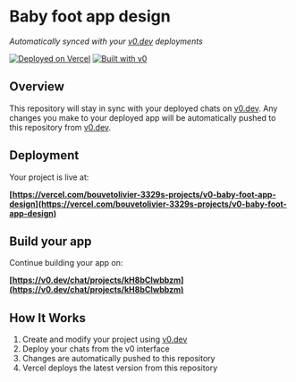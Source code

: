# Baby foot app design

*Automatically synced with your [v0.dev](https://v0.dev) deployments*

[![Deployed on Vercel](https://img.shields.io/badge/Deployed%20on-Vercel-black?style=for-the-badge&logo=vercel)](https://vercel.com/bouvetolivier-3329s-projects/v0-baby-foot-app-design)
[![Built with v0](https://img.shields.io/badge/Built%20with-v0.dev-black?style=for-the-badge)](https://v0.dev/chat/projects/kH8bCIwbbzm)

## Overview

This repository will stay in sync with your deployed chats on [v0.dev](https://v0.dev).
Any changes you make to your deployed app will be automatically pushed to this repository from [v0.dev](https://v0.dev).

## Deployment

Your project is live at:

**[https://vercel.com/bouvetolivier-3329s-projects/v0-baby-foot-app-design](https://vercel.com/bouvetolivier-3329s-projects/v0-baby-foot-app-design)**

## Build your app

Continue building your app on:

**[https://v0.dev/chat/projects/kH8bCIwbbzm](https://v0.dev/chat/projects/kH8bCIwbbzm)**

## How It Works

1. Create and modify your project using [v0.dev](https://v0.dev)
2. Deploy your chats from the v0 interface
3. Changes are automatically pushed to this repository
4. Vercel deploys the latest version from this repository